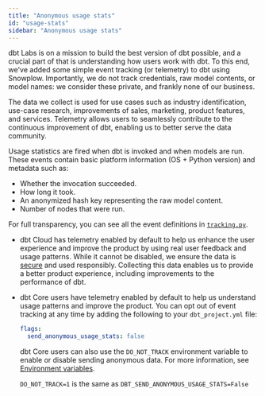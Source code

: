 ```yaml
---
title: "Anonymous usage stats"
id: "usage-stats"
sidebar: "Anonymous usage stats"
---
```


dbt Labs is on a mission to build the best version of dbt possible, and a crucial part of that is understanding how users work with dbt. To this end, we've added some simple event tracking (or telemetry) to dbt using Snowplow. Importantly, we do not track credentials, raw model contents, or model names: we consider these private, and frankly none of our business. 

The data we collect is used for use cases such as industry identification, use-case research, improvements of sales, marketing, product features, and services. Telemetry allows users to seamlessly contribute to the continuous improvement of dbt, enabling us to better serve the data community.

Usage statistics are fired when dbt is invoked and when models are run. These events contain basic platform information (OS + Python version) and metadata such as:
- Whether the invocation succeeded.
- How long it took.
- An anonymized hash key representing the raw model content.
- Number of nodes that were run.

For full transparency, you can see all the event definitions in [`tracking.py`](https://github.com/dbt-labs/dbt-core/blob/HEAD/core/dbt/tracking.py).

- dbt Cloud has telemetry enabled by default to help us enhance the user experience and improve the product by using real user feedback and usage patterns. While it cannot be disabled, we ensure the data is [secure](https://www.getdbt.com/security) and used responsibly. Collecting this data enables us to provide a better product experience, including improvements to the performance of dbt. 

- dbt Core users have telemetry enabled by default to help us understand usage patterns and improve the product. You can opt out of event tracking at any time by adding the following to your `dbt_project.yml` file:

  <File name="dbt_project.yml">

  ```yaml
  flags:
    send_anonymous_usage_stats: false
  ```
  </File>

  dbt Core users can also use the `DO_NOT_TRACK` environment variable to enable or disable sending anonymous data. For more information, see [Environment variables](/docs/build/environment-variables).

  `DO_NOT_TRACK=1` is the same as `DBT_SEND_ANONYMOUS_USAGE_STATS=False`
